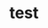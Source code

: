 ---
schema: default
title: test
organization: Sample Department
notes: test
license: 'http://www.opendefinition.org/licenses/odc-by'
category:
  - Budget / Finance
maintainer: test
maintainer_email: test@test
---